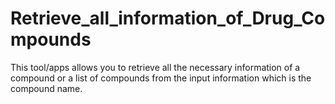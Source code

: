# Retrieve_all_information_of_Drug_Compounds
This tool/apps allows you to retrieve all the necessary information of a compound or a list of compounds from the input information which is the compound name.

